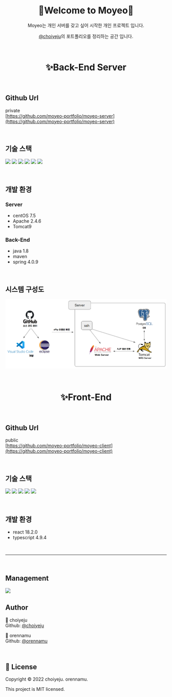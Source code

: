 <div align="center">
    <h1>🙂Welcome to <b>Moyeo</b>🙂</h1>

Moyeo는 개인 서버를 갖고 싶어 시작한 개인 프로젝트 입니다.

[@choiyeju](https://github.com/choiyeju)의 포트폴리오를 정리하는 공간 입니다.

</div>

<br>

<div align="center">
    <h1>✨Back-End Server</h1>
</div>

<br>

## **Github Url**

private<br>
[https://github.com/moyeo-portfolio/moyeo-server](https://github.com/moyeo-portfolio/moyeo-server)


<br>

## **기술 스택**

<!-- <img src="https://img.shields.io/badge/amazonaws-232F3E?style=for-the-badge&logo=amazonaws&logoColor=white">(현재 미사용) -->

<img src="https://img.shields.io/badge/centOS7-4FC08D?style=for-the-badge&logo=centOS&logoColor=black"> <img src="https://img.shields.io/badge/apache-DD0031?style=for-the-badge&logo=apache&logoColor=black"> <img src="https://img.shields.io/badge/tomcat-F8DC75?style=for-the-badge&logo=apachetomcat&logoColor=black"> <img src="https://img.shields.io/badge/java-007396?style=for-the-badge&logo=java&logoColor=white"> <img src="https://img.shields.io/badge/spring-6DB33F?style=for-the-badge&logo=spring&logoColor=white"> <img src="https://img.shields.io/badge/postgreSQL-4479A1?style=for-the-badge&logo=postgreSQL&logoColor=white">

<br>

## **개발 환경**

### **Server**

- centOS 7.5<br>
- Apache 2.4.6<br>
- Tomcat9<br>

### **Back-End**

- java 1.8<br>
- maven<br>
- spring 4.0.9<br>

<br>

## **시스템 구성도**

![시스템 구성도](./system_composition.png)

<br>

<div align="center">
    <h1>✨Front-End</h1>
</div>

<br>

## **Github Url**

public<br>
[https://github.com/moyeo-portfolio/moyeo-client](https://github.com/moyeo-portfolio/moyeo-client)

<br>

## **기술 스택**

<img src="https://img.shields.io/badge/react-61DAFB?style=for-the-badge&logo=react&logoColor=black"> <img src="https://img.shields.io/badge/next.js-FCC624?style=for-the-badge&logo=next.js&logoColor=black"> <img src="https://img.shields.io/badge/typescript-339AF0?style=for-the-badge&logo=typescript&logoColor=white"> <img src="https://img.shields.io/badge/html5-E34F26?style=for-the-badge&logo=html5&logoColor=white"> <img src="https://img.shields.io/badge/scss-1572B6?style=for-the-badge&logo=scss&logoColor=white"> 

<br>

## **개발 환경**

- react 18.2.0<br>
- typescript 4.9.4<br>

<br>

<hr>

<br>

## **Management**

<img src="https://img.shields.io/badge/github-181717?style=for-the-badge&logo=github&logoColor=white">

<br>

## **Author**

👤 choiyeju<br>
Github: [@choiyeju](https://github.com/choiyeju)

👤 orennamu<br>
Github: [@orennamu](https://github.com/orennamu)

<br>

## **📝 License**

Copyright © 2022 choiyeju. orennamu.

This project is MIT licensed.
